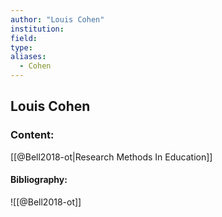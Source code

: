```yaml
---
author: "Louis Cohen"
institution:
field:
type:
aliases:
  - Cohen
---
```


## Louis Cohen

### Content:
[[@Bell2018-ot|Research Methods In Education]]

#### Bibliography:

![[@Bell2018-ot]]